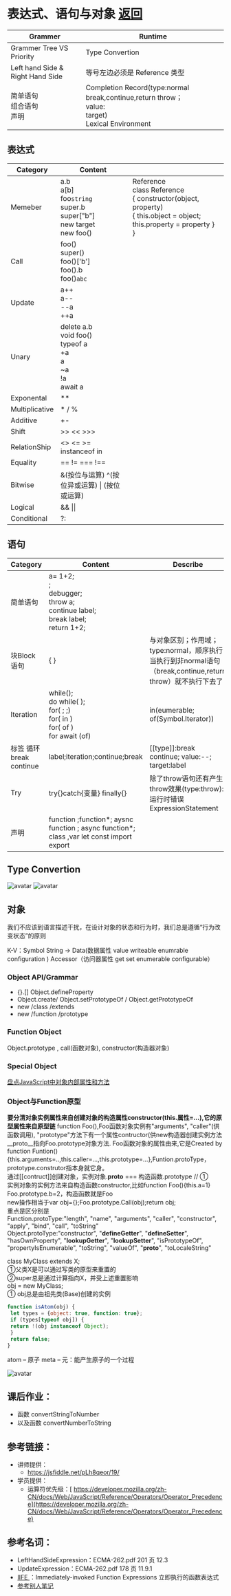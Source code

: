 # 表达式、语句与对象 [返回](../../README.md)

| Grammer | Runtime |
| --- | --- | 
| Grammer Tree VS Priority | Type Convertion |
| Left hand Side & Right Hand Side | 等号左边必须是  Reference 类型 |
| 简单语句 <br/> 组合语句 <br/> 声明  | Completion Record(type:normal break,continue,return throw；<br /> value: <br /> target) <br /> Lexical Environment  |

## 表达式
| Category | Content |  |
| --- | --- | --- | 
| Memeber |  a.b <br /> a[b] <br /> foo`string` <br /> super.b <br /> super["b"] <br /> new target <br /> new foo() | Reference  <br />  class Reference <br />  { constructor(object, property) <br />{   this.object = object;  this.property = property  }<br />   } |
|Call| foo() <br /> super() <br /> foo()['b'] <br /> foo().b <br /> foo()`abc`|  |
| Update  |  a++ <br /> a--<br />  --a <br /> ++a  |  |
| Unary  |  delete a.b<br /> void foo()<br /> typeof a<br /> +a <br />a<br /> ~a<br /> !a<br /> await a   |  |
| Exponental  | **   |  |
| Multiplicative  |  * / %   |  |
| Additive  |  +-  |  |
| Shift  | >> <<  >>>   |  |
| RelationShip  |  <> <=  >=  instanceof in   |   |
|Equality | == != === !== |  |
|Bitwise | &(按位与运算)  ^(按位异或运算) &#124; (按位或运算)|  |
|Logical |  && &#124;&#124; |   |
|Conditional | ?: |  |

## 语句
| Category | Content |  Describe |
| --- | --- |  --- | 
|简单语句 | a= 1+2;<br /> ; <br /> debugger; <br />throw a; <br />continue label;<br /> break label;<br/> return 1+2;| |
|块Block语句| {  } | 与对象区别；作用域； type:normal，顺序执行  当执行到非normal语句（break,continue,return throw）就不执行下去了  |
|Iteration|  while(); <br />do while( );<br /> for( ; ;)<br /> for(  in ) <br /> for(  of )<br /> for await (of) |  in(eumerable; of(Symbol.Iterator))  |
|标签 循环 break continue| label;iteration;continue;break  |  [[type]]:break continue; value:--;  target:label  |   |
|Try| try{}catch{变量} finally{} | 除了throw语句还有产生throw效果(type:throw): 运行时错误  ExpressionStatement   |
|声明| function ;function*; aysnc function ; async function*; class ,var let const import export||
## Type Convertion
![avatar](https://static001.geekbang.org/resource/image/71/20/71bafbd2404dc3ffa5ccf5d0ba077720.jpg)
![avatar](https://cdn.nlark.com/yuque/0/2020/png/382504/1588008238437-d19bc0a9-8248-48bc-8aec-5490859dad6a.png)
## 对象
 我们不应该到语言描述干扰，在设计对象的状态和行为时，我们总是遵循“行为改变状态”的原则

 K-V：Symbol String  -> Data(数据属性 value writeable enumrable configuration )
  Accessor（访问器属性 get set enumerable configurable）
  
### Object API/Grammar
  - {}.[]  Object.defineProperty
  - Object.create/ Object.setPrototypeOf / Object.getPrototypeOf
  - new /class /extends
  - new /function /prototype

### Function Object
   Object.prototype , call(函数对象), constructor(构造器对象)
### Special Object
  [盘点JavaScript中对象内部属性和方法](JavaScript_Object.md)

### Object与Function原型
 **要分清对象实例属性来自创建对象的构造属性constructor(this.属性=...),它的原型属性来自原型链**
function Foo(),Foo函数对象实例有"arguments", "caller"(供函数调用), "prototype"方法下有一个属性contructor(供new构造器创建实例方法__proto__指向Foo.prototype对象方法.
Foo函数对象的属性由来,它是Created by function Funtion(){this.arguments=..,this.caller=...,this.prototype=...},Funtion.protoType，prototype.construtor指本身就它身。  
通过[[contruct]]创建对象，实例对象.__proto__ === 构造函数.prototype // ①  
实例对象的实例方法来自构造函数constructor,比如function Foo(){this.a=1}  Foo.prototype.b=2，构造函数就是Foo  
new操作相当于var obj={};Foo.prototype.Call(obj);return obj;  
重点是区分别是  
Function.protoType:"length", "name", "arguments", "caller", "constructor", "apply", "bind", "call", "toString"  
Object.protoType:"constructor", "__defineGetter__", "__defineSetter__", "hasOwnProperty", "__lookupGetter__", "__lookupSetter__", "isPrototypeOf", "propertyIsEnumerable", "toString", "valueOf", "__proto__", "toLocaleString"  


class MyClass extends X;  
①⽗类X是可以通过写类的原型来重置的  
②super总是通过计算指向X，并受上述重置影响  
obj = new MyClass;  
① obj总是由祖先类(Base)创建的实例  

```javascript
function isAtom(obj) {
 let types = {object: true, function: true};
 if (types[typeof obj]) {
 return !(obj instanceof Object);
 }
 return false;
}

```

atom – 原⼦
meta – 元：能产⽣原⼦的⼀个过程


![avatar](https://image-static.segmentfault.com/814/496/814496966-594c0322580c7_articlex)

## 课后作业：

- 函数 convertStringToNumber
- 以及函数 convertNumberToString

## 参考链接：

- 讲师提供：
  - <https://jsfiddle.net/pLh8qeor/19/>
- 学员提供：
  - 运算符优先级：[ https://developer.mozilla.org/zh-CN/docs/Web/JavaScript/Reference/Operators/Operator_Precedence](https://developer.mozilla.org/zh-CN/docs/Web/JavaScript/Reference/Operators/Operator_Precedence)

## 参考名词：

- LeftHandSideExpression：ECMA-262.pdf 201 页 12.3
- UpdateExpression：ECMA-262.pdf 178 页 11.9.1
- [IIFE ](https://zh.wikipedia.org/wiki/%E7%AB%8B%E5%8D%B3%E8%B0%83%E7%94%A8%E5%87%BD%E6%95%B0%E8%A1%A8%E8%BE%BE%E5%BC%8F)：Immediately-invoked Function Expressions 立即执行的函数表达式
- [参考别人笔记](https://www.yuque.com/u221766/xgl0mb/fo37kh)